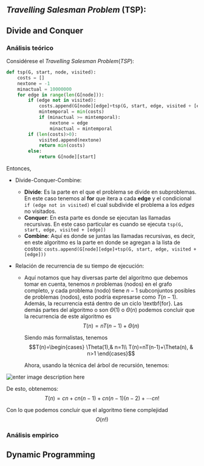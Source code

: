 ## *Travelling Salesman Problem* (TSP):

## Divide and Conquer

### Análisis teórico
 Considérese el $\textit{Travelling Salesman Problem} (TSP):$
```python
def tsp(G, start, node, visited):
    costs = []
    nextone = -1
    minactual = 10000000
    for edge in range(len(G[node])):
        if (edge not in visited):
            costs.append(G[node][edge]+tsp(G, start, edge, visited + [edge]))
            mintemporal = min(costs)
            if (minactual >= mintemporal):
                nextone = edge
                minactual = mintemporal
        if (len(costs)>0):
            visited.append(nextone)
            return min(costs)
        else:
            return G[node][start]
```

Entonces,

- Divide-Conquer-Combine:
  - **Divide**: Es la parte en el que el problema se divide en subproblemas. En este caso tenemos al **for** que itera a cada **edge** y el condicional `if (edge not in visited)` el cual subdivide el problema a los *edges* no visitados.
  - **Conquer**: En esta parte es donde se ejecutan las llamadas recursivas. En este caso particular es cuando se ejecuta `tsp(G, start, edge, visited + [edge])`
  - **Combine**: Aquí es donde se juntas las llamadas recursivas, es decir, en este algoritmo es la parte en donde se agregan a la lista de costos: `costs.append(G[node][edge]+tsp(G, start, edge, visited + [edge]))`

- Relación de recurrencia de su tiempo de ejecución:
  - Aquí notamos que hay diversas parte del algoritmo que debemos tomar en cuenta,
        tenemos $n$ problemas (nodos) en el grafo completo, y cada problema (nodo) tiene $n-1$ subconjuntos posibles de problemas (nodos), esto podría expresarse como $T(n-1)$. Además, la recurrencia está dentro de un ciclo \textbf{for}. Las demás partes del algoritmo o son $\Theta(1)$ o $\Theta(n)$ podemos concluir que la recurrencia de este algoritmo es 
$$T(n)=nT\left(n-1\right)+\Theta(n)$$

    Siendo más formalistas, tenemos 
    $$T(n)=\begin{cases}
            \Theta(1),& n=1\\
            T(n)=nT(n-1)+\Theta(n), & n>1
        \end{cases}$$
    
    Ahora, usando la técnica del árbol de recursión, tenemos: 
    
![enter image description here](https://cdn.discordapp.com/attachments/717418780065529856/1224417430303014922/663ecfa7-bb48-4381-94a6-ad495d51b84b.png?ex=661d6a97&is=660af597&hm=7ea58fb3d40e7bfcc12bfbea44076f0319860412da09e4ea2ba70e63e65520e2&)

 De esto, obtenemos: 
$$T(n)=cn+cn(n-1)+cn(n-1)(n-2)+\cdots cn!$$

Con lo que podemos concluir que el algoritmo tiene complejidad $$O(n!)$$

### Análisis empirico


## Dynamic Programming
